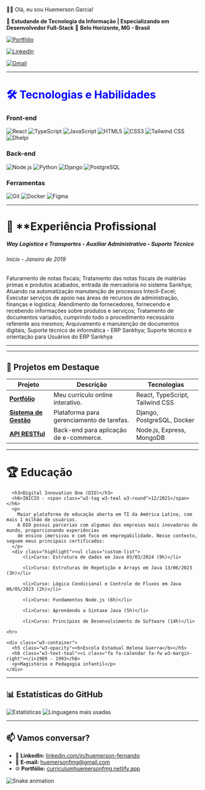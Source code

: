 👨‍⚖️ Olá, eu sou Huemerson Garcia!

💼 **Estudande de Tecnologia da Informação | Especializando em Desenvolvedor Full-Stack**
📍 **Belo Horizonte, MG - Brasil**

[![Portfólio](https://img.shields.io/badge/-Portfólio-000?style=flat&logo=react&logoColor=white)](https://curriculumhuemersonfmg.netlify.app/)

[![LinkedIn](https://img.shields.io/badge/-LinkedIn-0077B5?style=flat&logo=linkedin&logoColor=white)](https://www.linkedin.com/in/huemersonfmg/)

[![Gmail](https://img.shields.io/badge/-Gmail-D14836?style=flat&logo=gmail&logoColor=white)](mailto:huemersonfmg@gmail.com)

---

<h1 style="color: blue;">🛠️ Tecnologias e Habilidades</h1>

### **Front-end**
![React](https://img.shields.io/badge/-React-61DAFB?logo=react&logoColor=black)
![TypeScript](https://img.shields.io/badge/-TypeScript-3178C6?logo=typescript&logoColor=white)
![JavaScript](https://img.shields.io/badge/-JavaScript-F7DF1E?logo=javascript&logoColor=black)
![HTML5](https://img.shields.io/badge/-HTML5-E34F26?logo=html5&logoColor=white)
![CSS3](https://img.shields.io/badge/-CSS3-1572B6?logo=css3&logoColor=white)
![Tailwind CSS](https://img.shields.io/badge/-Tailwind_CSS-06B6D4?logo=tailwind-css&logoColor=white)
![Dhelpi](https://img.shields.io/badge/-Dhelpi-8A2BE2?logo=github&logoColor=white)

### **Back-end**
![Node.js](https://img.shields.io/badge/-Node.js-339933?logo=node.js&logoColor=white)
![Python](https://img.shields.io/badge/-Python-3776AB?logo=python&logoColor=white)
![Django](https://img.shields.io/badge/-Django-092E20?logo=django&logoColor=white)
![PostgreSQL](https://img.shields.io/badge/-PostgreSQL-4169E1?logo=postgresql&logoColor=white)

### **Ferramentas**
![Git](https://img.shields.io/badge/-Git-F05032?logo=git&logoColor=white)
![Docker](https://img.shields.io/badge/-Docker-2496ED?logo=docker&logoColor=white)
![Figma](https://img.shields.io/badge/-Figma-F24E1E?logo=figma&logoColor=white)

---

<h1>📌 **Experiência Profissional</h1>

<div class="w3-container">
    <h5 class="w3-opacity"><b>Way Logistica e Transportes - Auxiliar Administrativo - Suporte Técnico</b></h5>
    <h6 class="w3-text-teal"><i class="fa fa-calendar fa-fw w3-margin-right"></i>Inicio - <span class="w3-tag w3-teal w3-round">Janeiro de 2019 </span></h6>
    <p>Faturamento de notas fiscais; Tratamento das notas fiscais de matérias primas e produtos acabados,
      entrada de mercadoria no sistema Sankhya; Atuando na automatização manutenção de processos Intecli-Excel;
      Executar serviços de apoio nas áreas de recursos de administração,
      finanças e logística; Atendimento de fornecedores, fornecendo e recebendo informações sobre produtos e serviços;
      Tratamento de documentos variados, cumprindo todo o procedimento necessário referente aos mesmos;
      Arquivamento e manutenção de documentos digitais;
      Suporte técnico de informática - ERP Sankhya;
      Suporte técnico e orientação para Usuários do ERP Sankhya</p>
    <hr>
  </div>

---

## 🚀 **Projetos em Destaque**

| Projeto | Descrição | Tecnologias |
|---------|-----------|-------------|
| **[Portfólio](https://curriculumhuemersonfmg.netlify.app/)** | Meu currículo online interativo. | React, TypeScript, Tailwind CSS |
| **[Sistema de Gestão]()** | Plataforma para gerenciamento de tarefas. | Django, PostgreSQL, Docker |
| **[API RESTful]()** | Back-end para aplicação de e-commerce. | Node.js, Express, MongoDB |

---
<h1>🏆 Educação</h1>

      <h3>Digital Innovation One (DIO)</h3>
      <h6>INICIO - <span class="w3-tag w3-teal w3-round">12/2021</span></h6>
      <p>
        Maior plataforma de educação aberta em TI da América Latina, com mais 1 milhão de usuários.
        A DIO possui parcerias com algumas das empresas mais inovadoras do mundo, proporcionando experiências
        de ensino imersivas e com foco em empregabilidade. Nesse contexto, seguem meus principais certificados:
      </p>
      <div class="highlight"><ul class="custom-list">
          <li>Curso: Estrutura de dados em Java 03/03/2024 (9h)</li>

          <li>Curso: Estruturas de Repetição e Arrays em Java 13/06/2023 (3h)</li>

          <li>Curso: Lógica Condicional e Controle de Fluxos em Java 06/05/2023 (2h)</li>

          <li>Curso: Fundamentos Node.js (6h)</li>

          <li>Curso: Aprendendo a Sintaxe Java (5h)</li>

          <li>Curso: Princípios de Desenvolvimento de Software (14h)</li>

    <hr>

    <div class="w3-container">
      <h5 class="w3-opacity"><b>Escola Estadual Helena Guerra</b></h5>
      <h6 class="w3-text-teal"><i class="fa fa-calendar fa-fw w3-margin-right"></i>1989 - 1993</h6>
      <p>Magistério e Pedagogia infantil</p>
    </div>
  </div>

---

## 📊 **Estatísticas do GitHub**

![Estatísticas](https://github-readme-stats.vercel.app/api?username=huemersonfmg&show_icons=true&theme=dracula&hide_border=true)
![Linguagens mais usadas](https://github-readme-stats.vercel.app/api/top-langs/?username=huemersonfmg&layout=compact&theme=dracula&hide_border=true)

---

## 📫 **Vamos conversar?**
- 💼 **LinkedIn:** [linkedin.com/in/huemerson-fernando](https://www.linkedin.com/in/huemerson-fernando/)
- 📧 **E-mail:** [huemersonfmg@gmail.com](mailto:huemersonfmg@gmail.com)
- 🌐 **Portfólio:** [curriculumhuemersonfmg.netlify.app](https://curriculumhuemersonfmg.netlify.app/)

![Snake animation](https://github.com/huemersonfmg/huemersonfmg/blob/output/github-contribution-grid-snake.svg)
